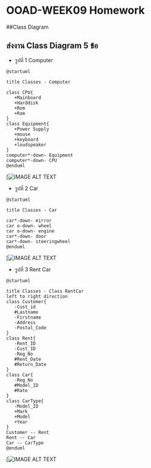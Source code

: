 # OOAD-WEEK09 Homework
##Class Diagram
 ## ส่งงาน Class Diagram 5 ข้อ
* รูปที่ 1 Computer
```
@startuml

title Classes - Computer

class CPU{
   +Mainboard
   +Harddisk
   +Rom
   +Ram
}
class Equipment{
   +Power Supply
   +mouse
   +keyboard
   +loudspeaker
}
computer*-down- Equipment
computer*-down- CPU
@enduml
```
[![IMAGE ALT TEXT](http://www.plantuml.com/plantuml/img/NK_B2W8n4BlFLynPwJyiB88NOL7yW6hdKFgOscbP5l7VhTr5mTCa6HAIGOhEfGOFK6pnXAFN8YIeSEIGQg4CSFzeE4xN9o3Y_gHjlB7EfhDZ0yQAw-JCORqwm6lp7HxLfa2nhEw9PyfugIdvfGk1gr17ZfPVhkTg995shK6BsihibE4vgc_c_wELX86YQOlU)
 
* รูปที่ 2 Car
```
@startuml

title Classes - Car

car*-down- mirror
car o-down- wheel
car o-down- engine
car*-down- door
car*-down- steeringwheel 
@enduml
```
[![IMAGE ALT TEXT](http://www.plantuml.com/plantuml/img/LSrB2e0m38JXVKwHjT0x57gIOWSjr1IIYDVt3RgS3tucccVrTMb4Nhs1KyjcC0wSiXADMOTG-YQ1bwhQzHJk3sqpq7u2cQhWcvL-H-ys1xJATBLC4LAE-nq0)


* รูปที่ 3 Rent Car
```
@startuml

title Classes - Class RentCar
left to right direction
class Customer{
   -Cust_id
   #Lastname
   -Firstname
   -Address
   -Postal_Code
}
class Rent{
   -Rent_ID
   -Cust_ID
   -Reg_No
   #Rent_Date
   #Return_Date
}
class Car{
   -Reg_No
   #Model_ID
   #Rate
}
class CarType{
   -Model_ID
   +Mark
   +Model
   +Year
}
Customer -- Rent
Rent -- Car
Car -- CarType
@enduml
```
[![IMAGE ALT TEXT](http://www.plantuml.com/plantuml/img/NP31YW8n38RlUOg0HvbtK4OM5dIHmSkUXcApMhRJIfevB8FlRjDMLZoqV7-R_6d_JHB3CayUG9numjwRb2XXLma72j8R1ay_WXAHtUKgQ1tJMLmCS2vL_PmaJiGB86AdQdHMURKtIOAPg5nyE7vHMskPKYfyZFaXVkoZ9RWtKnrT3PN6pzs_UUE1BkDNB7DAoSu8DIKpXwgVTlaNotlN8S_ppMqrl5MV_cvKErxBrWV3lnNqjD0tvOJky4m1kwuy7dHJeG7crL1zOKF1vjWV)
